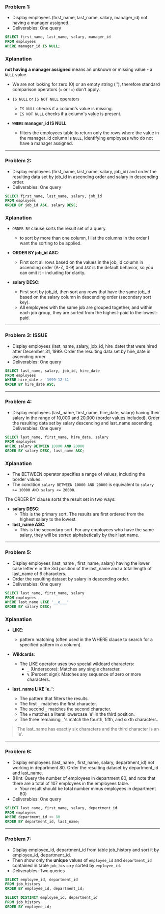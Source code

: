 ### Problem 1:
* Display employees (first_name, last_name, salary, manager_id) not having a manager assigned.
* Deliverables: One query

```SQL
SELECT first_name, last_name, salary, manager_id
FROM employees
WHERE manager_id IS NULL;
```

### Xplanation

**not having a manager assigned** means an unknown or missing value - a `NULL` value. 
* We are not looking for zero (0) or an empty string (''), therefore standard comparison operators (`=` or `!=`) don't apply.
* `IS NULL` or `IS NOT NULL` operators
    * `IS NULL` checks if a column's value is missing.
    * `IS NOT NULL` checks if a column's value is present.

* **`WHERE` manager_id IS NULL**
  * filters the employees table to return only the rows where the value in the manager_id column is `NULL`, identifying employees who do not have a manager assigned.

***

### Problem 2:
* Display employees (first_name, last_name, salary, job_id) and order the resulting data set by job_id in ascending order and salary in descending order.
* Deliverables: One query

```SQL
SELECT first_name, last_name, salary, job_id
FROM employees
ORDER BY job_id ASC, salary DESC;
```

### Xplanation

* `ORDER BY` clause sorts the result set of a query. 
  * to sort by more than one column, I list the columns in the order I want the sorting to be applied.

* **ORDER BY job_id ASC**:
  * First sort all rows based on the values in the job_id column in ascending order (A-Z, 0-9) and `ASC` is the default behavior, so you can omit it - including for clarity.

* **salary DESC**:
  * First sort by job_id, then sort any rows that have the same job_id based on the salary column in descending order (secondary sort key).
  * All employees with the same job are grouped together, and within each job group, they are sorted from the highest-paid to the lowest-paid.

***

### Problem 3: ISSUE
* Display employees (last_name, salary, job_id, hire_date) that were hired after December 31, 1999. Order the resulting data set by hire_date in ascending order.
* Deliverables: One query

```SQL
SELECT last_name, salary, job_id, hire_date
FROM employees
WHERE hire_date > '1999-12-31'
ORDER BY hire_date ASC;
```

***

### Problem 4:
* Display employees (last_name, first_name, hire_date, salary) having their salary in the range of 10,000 and 20,000 (border values included). Order the resulting data set by salary descending and last_name ascending.
Deliverables: One query

```SQL
SELECT last_name, first_name, hire_date, salary
FROM employees
WHERE salary BETWEEN 10000 AND 20000
ORDER BY salary DESC, last_name ASC;
```

### Xplanation
* The BETWEEN operator specifies a range of values, including the border values.
* The condition `salary BETWEEN 10000 AND 20000` is equivalent to `salary >= 10000 AND salary <= 20000`. 

The ORDER BY clause sorts the result set in two ways:

* **salary DESC**: 
  * This is the primary sort. The results are first ordered from the highest salary to the lowest.
* **last_name ASC**:
  * This is the secondary sort. For any employees who have the same salary, they will be sorted alphabetically by their last name.

***

### Problem 5:
* Display employees (last_name , first_name, salary) having the lower case letter e in the 3rd position of the last_name and a total length of last_name of 6 characters. 
* Order the resulting dataset by salary in descending order.
* Deliverables: One query

```SQL
SELECT last_name, first_name, salary
FROM employees
WHERE last_name LIKE '__e___'
ORDER BY salary DESC;
```


### Xplanation
* **LIKE**:
  * pattern matching (often used in the WHERE clause to search for a specified pattern in a column).

* **Wildcards**:
  * The LIKE operator uses two special wildcard characters:
    * `_` (Underscore): Matches any single character.
    * `%` (Percent sign): Matches any sequence of zero or more characters.

* **last_name LIKE '__e___'**:
  * The pattern that filters the results.
  * The first `_` matches the first character.
  * The second `_` matches the second character.
  * The `e` matches a literal lowercase 'e' in the third position.
  * The three remaining `_`'s match the fourth, fifth, and sixth characters.

> The last_name has exactly six characters and the third character is an 'e'.

***

### Problem 6:
* Display employees (last_name , first_name, salary, department_id) not working in department 80. Order the resulting dataset by department_id and last_name.
* (Hint: Query the number of employees in department 80, and note that there are a total of 107 employees in the employees table.
  * Your result should be total number minus employees in department 80)
* Deliverables: One query

```SQL
SELECT last_name, first_name, salary, department_id
FROM employees
WHERE department_id <> 80
ORDER BY department_id, last_name;
```

***

### Problem 7:
* Display employee_id, department_id from table job_history and sort it by employee_id, department_id. 
* Then show only the **unique** values of `employee_id` and `department_id` contained in table `job_history` sorted by `employee_id`.
* Deliverables: Two queries

```SQL
SELECT employee_id, department_id
FROM job_history
ORDER BY employee_id, department_id;

SELECT DISTINCT employee_id, department_id
FROM job_history
ORDER BY employee_id;
```
